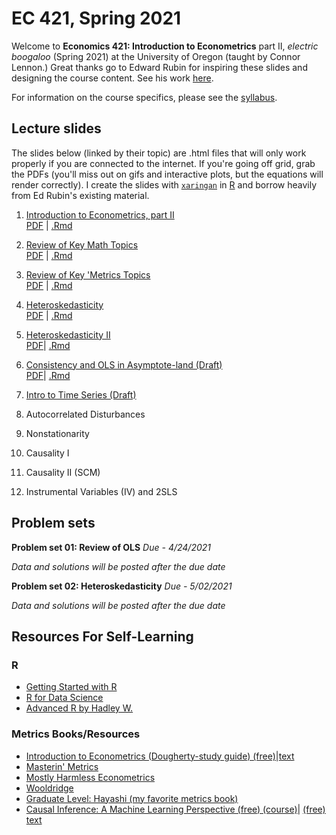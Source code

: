 # EC 421, Spring 2021

Welcome to **Economics 421: Introduction to Econometrics** part II, *electric boogaloo* (Spring 2021) at the University of Oregon (taught by Connor Lennon.) Great thanks
go to Edward Rubin for inspiring these slides and designing the course content. See his work [here](https://edrub.in).

For information on the course specifics, please see the [syllabus](https://raw.githack.com/CMLennon/EC421S21/main/Syllabus/Econ421-Lennon-S21.pdf).

## Lecture slides

The slides below (linked by their topic) are .html files that will only work properly if you are connected to the internet. 
If you're going off grid, grab the PDFs (you'll miss out on gifs and interactive plots, but the equations will render correctly). 
I create the slides with [`xaringan`](https://github.com/yihui/xaringan/wiki) in [R](cran.r-project.org) and borrow heavily from Ed Rubin's existing material.

1. [Introduction to Econometrics, part II](https://raw.githack.com/CMLennon/EC421S21/main/LectureNotes/001/01-intro.html) <br> [PDF](https://raw.githack.com/CMLennon/EC421S21/main/LectureNotes/001/01-intro.pdf) | [.Rmd](https://raw.githack.com/CMLennon/EC421S21/main/LectureNotes/001/01-intro.Rmd)

2. [Review of Key Math Topics](https://raw.githack.com/CMLennon/EC421S21/main/LectureNotes/002/02-Review.html) <br> [PDF](https://raw.githack.com/CMLennon/EC421S21/main/LectureNotes/002/02-Review.pdf) | [.Rmd](https://raw.githack.com/CMLennon/EC421S21/main/LectureNotes/002/02-Review.pdf)

3. [Review of Key 'Metrics Topics](https://raw.githack.com/CMLennon/EC421S21/main/LectureNotes/003/03-Review.html) <br> 
[PDF](https://raw.githack.com/CMLennon/EC421S21/main/LectureNotes/003/03-review.pdf) | [.Rmd](https://raw.githack.com/CMLennon/EC421S21/main/LectureNotes/002/02-Review.Rmd)

4. [Heteroskedasticity](https://raw.githack.com/CMLennon/EC421S21/main/LectureNotes/004/Heteroskedasticity.html) <br> [PDF](https://raw.githack.com/CMLennon/EC421S21/main/LectureNotes/004/Heteroskedasticity.pdf) | [.Rmd](https://raw.githack.com/CMLennon/EC421S21/main/LectureNotes/004/Heteroskedasticity.Rmd)

5. [Heteroskedasticity II](https://raw.githack.com/CMLennon/EC421S21/main/LectureNotes/005/05-Heteroskedasticity.html) <br> [PDF](https://raw.githack.com/CMLennon/EC421S21/main/LectureNotes/005/05-heteroskedasticity.pdf)| [.Rmd](https://raw.githack.com/CMLennon/EC421S21/main/LectureNotes/005/05-Heteroskedasticity.Rmd)

7. [Consistency and OLS in Asymptote-land (Draft)](https://raw.githack.com/CMLennon/EC421S21/main/LectureNotes/006/06-consistency.html) <br> [PDF](https://raw.githack.com/CMLennon/EC421S21/main/LectureNotes/006/06-consistency.pdf)| [.Rmd](https://raw.githack.com/CMLennon/EC421S21/main/LectureNotes/006/06-consistency.Rmd)

7. [Intro to Time Series (Draft)](https://raw.githack.com/CMLennon/EC421S21/main/LectureNotes/007/07-timeseries.html)

8. Autocorrelated Disturbances

9. Nonstationarity

10. Causality I

11. Causality II (SCM)

12. Instrumental Variables (IV) and 2SLS

## Problem sets

**Problem set 01: Review of OLS** *Due - 4/24/2021*

*Data and solutions will be posted after the due date*

**Problem set 02: Heteroskedasticity** *Due - 5/02/2021*

*Data and solutions will be posted after the due date*

## Resources For Self-Learning

### R

- [Getting Started with R](https://education.rstudio.com/learn/)
- [R for Data Science](https://r4ds.had.co.nz/)
- [Advanced R by Hadley W.](http://adv-r.had.co.nz/)

### Metrics Books/Resources

- [Introduction to Econometrics (Dougherty-study guide) (free)](https://global.oup.com/uk/orc/busecon/economics/dougherty5e/student/studyguide/)|[text](https://global.oup.com/uk/orc/busecon/economics/dougherty5e)
- [Masterin' Metrics](http://www.masteringmetrics.com/)
- [Mostly Harmless Econometrics](https://www.mostlyharmlesseconometrics.com/#:~:text=Mostly%20Harmless%20Econometrics%20shows%20how,to%20get%20standard%20errors%20right)
- [Wooldridge](https://www.cengage.com/c/introductory-econometrics-a-modern-approach-6e-wooldridge/9781305270107/)
- [Graduate Level: Hayashi (my favorite metrics book)](https://press.princeton.edu/books/hardcover/9780691010182/econometrics)
- [Causal Inference: A Machine Learning Perspective (free) (course)](https://www.bradyneal.com/causal-inference-course)| [(free) text](https://www.bradyneal.com/causal-inference-course#course-textbook)
